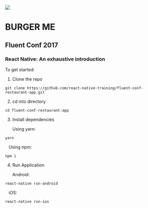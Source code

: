 ![](http://i.imgur.com/URJB6cl.jpg)

# BURGER ME

## Fluent Conf 2017   

### React Native: An exhaustive introduction

To get started:

1. Clone the repo
```
git clone https://github.com/react-native-training/fluent-conf-restaurant-app.git
```

2. cd into directory
```
cd fluent-conf-restaurant-app
```

3. Install dependencies

   Using yarn:
```
yarn
```
   
   &nbsp;&nbsp;&nbsp;Using npm:  

```
npm i
```

4. Run Application

   Android:
```
react-native run-android
```

&nbsp;&nbsp;&nbsp;iOS:   
```
react-native run-ios
```
